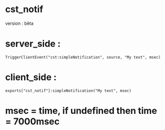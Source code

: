 # cst_notif
version : bêta

# server_side :
```
TriggerClientEvent("cst:simpleNotification", source, "My text", msec)
```

# client_side :
```
exports["cst_notif"]:simpleNotification("My text", msec)
```

msec = time, if undefined then time = 7000msec
=======
